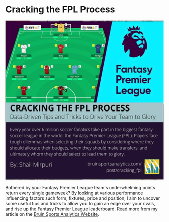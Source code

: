 # Cracking the FPL Process

![](https://github.com/shailm99/crackingFPL/blob/main/Screenshot%202021-03-16%20at%2011.36.45%20AM.png?raw=true)


Bothered by your Fantasy Premier League team's underwhelming points return every single gameweek? By looking at various performance influencing factors such form, fixtures, price and position, I aim to uncover some useful tips and tricks to allow you to gain an edge over your rivals, and rise up the Fantasy Premier League leaderboard. 
Read more from my article on the [Bruin Sports Analytics Website](https://www.bruinsportsanalytics.com/post/cracking_fpl). 
